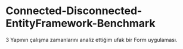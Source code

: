 # Connected-Disconnected-EntityFramework-Benchmark
3 Yapının çalışma zamanlarını analiz ettiğim ufak bir Form uygulaması.
